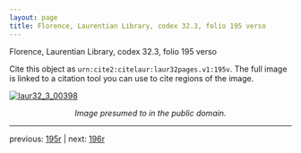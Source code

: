 ```yaml
---
layout: page
title: Florence, Laurentian Library, codex 32.3, folio 195 verso
---
```


Florence, Laurentian Library, codex 32.3, folio 195 verso

Cite this object as `urn:cite2:citelaur:laur32pages.v1:195v`.  The full image is linked to a citation tool you can use to cite regions of the image.

[![laur32_3_00398](http://www.homermultitext.org/iipsrv?IIIF=/project/homer/pyramidal/deepzoom/citelaur/laur32imgs/v1/laur32_3_00398.tif/full/800,/0/default.jpg)](http://www.homermultitext.org/ict2/?urn=urn:cite2:citelaur:laur32imgs.v1:laur32_3_00398) 

<p style="text-align: center; font-style: italic;">Image presumed to in the public domain.</p>

---

previous: [195r](../195r/) | next: [196r](../196r/)